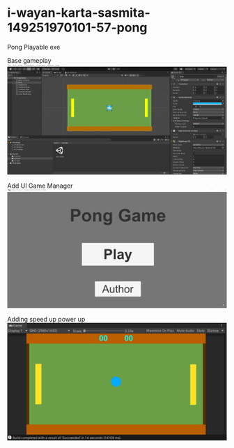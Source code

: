 # i-wayan-karta-sasmita-149251970101-57-pong

Pong Playable exe

Base gameplay
![pong basic](pong-basic-gameplay.gif "Pobg Basic Gameplay")

Add UI Game Manager
![ponf ui manager](pong-ui-main-menu-game-manager-score.gif "Pong UI Manager")

Adding speed up power up
![pong speed up](pong-speed-up.gif "Adding speed up power up")
